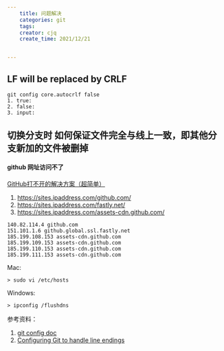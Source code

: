 ```yaml
---
    title: 问题解决
    categories: git
    tags:
    creator: cjq
    create_time: 2021/12/21


---
```


## LF will be replaced by CRLF

```shell
git config core.autocrlf false
1. true:
2. false:
3. input:
```

## 切换分支时 如何保证文件完全与线上一致，即其他分支新加的文件被删掉



#### github 网址访问不了

[GitHub打不开的解决方案（超简单）](https://blog.csdn.net/weixin_43804496/article/details/131475204)

1. https://sites.ipaddress.com/github.com/
2. https://sites.ipaddress.com/fastly.net/
3. https://sites.ipaddress.com/assets-cdn.github.com/

```
140.82.114.4 github.com
151.101.1.6 github.global.ssl.fastly.net
185.199.108.153 assets-cdn.github.com
185.199.109.153 assets-cdn.github.com
185.199.110.153 assets-cdn.github.com
185.199.111.153 assets-cdn.github.com
```



Mac:

```
> sudo vi /etc/hosts
```

Windows:

```
> ipconfig /flushdns
```





参考资料：

1. [git config doc](http://git-scm.com/book/en/v2/Customizing-Git-Git-Configuration#Formatting-and-Whitespace)
2. [Configuring Git to handle line endings](https://docs.github.com/en/get-started/getting-started-with-git/configuring-git-to-handle-line-endings)

